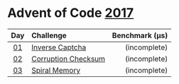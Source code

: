 # Advent of Code [2017](https://adventofcode.com/2017)

|      Day       | Challenge                                                  | Benchmark (µs) |
| :------------: | :--------------------------------------------------------- | -------------: |
| [01](./d01.rs) | [Inverse Captcha](https://adventofcode.com/2017/day/1)     |   (incomplete) |
| [02](./d02.rs) | [Corruption Checksum](https://adventofcode.com/2017/day/2) |   (incomplete) |
| [03](./d03.rs) | [Spiral Memory](https://adventofcode.com/2017/day/3)       |   (incomplete) |
